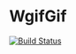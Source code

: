 # WgifGif

[![Build Status](https://github.com/Junyyang/WgifGif.jl/actions/workflows/CI.yml/badge.svg?branch=main)](https://github.com/Junyyang/WgifGif.jl/actions/workflows/CI.yml?query=branch%3Amain)
